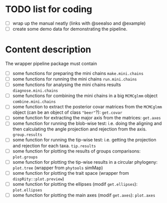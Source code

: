 # TODO list for coding

- [ ] wrap up the manual neatly (links with @seealso and @example)
- [ ] create some demo data for demonstrating the pipeline.

# Content description

The wrapper pipeline package must contain

 - [ ] some functions for preparing the mini chains `make.mini.chains`
 - [ ] some functions for running the mini chains `run.mini.chains`
 - [ ] some functions for analysing the mini chains results `diagnose.mini.chains`
 - [ ] some functions for combining the mini chains in a big `MCMCglmm` object `combine.mini.chains`
 - [ ] some function to extract the posterior covar matrices from the `MCMCglmm` object (can be an object of class `"beer"`?): `get.covar`
 - [ ] some function for extracting the major axis from the matrices: `get.axes`
 - [ ] some function for running the blob-wise test: i.e. doing the aligning and then calculating the angle projection and rejection from the axis. `group.results`
 - [ ] some function for running the tip-wise test: i.e. getting the projection and rejection for each taxa. `tip.results`
 - [ ] some function for plotting the results of groups comparisons: `plot.groups`
 - [ ] some function for plotting the tip-wise results in a circular phylogeny: `plot.tree` (wrapper from `phytools` simMap)
 - [ ] some function for plotting the trait space (wrapper from `dispRity::plot.preview`)
 - [ ] some function for plotting the ellipses (modif `get.ellipses`): `plot.ellipses`
 - [ ] some function for plotting the main axes (modif `get.axes`): `plot.axes`
